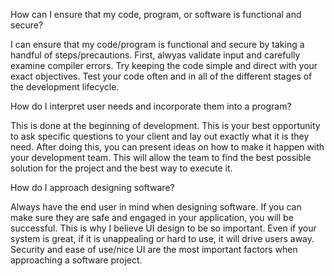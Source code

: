 How can I ensure that my code, program, or software is functional and secure?

  I can ensure that my code/program is functional and secure by taking a handful of steps/precautions. First, alwyas validate input and carefully examine compiler errors. Try keeping the code simple and direct with your exact objectives. Test your code often and in all of the different stages of the development lifecycle.
  
How do I interpret user needs and incorporate them into a program?

  This is done at the beginning of development. This is your best opportunity to ask specific questions to your client and lay out exactly what it is they need. After doing this, you can present ideas on how to make it happen with your development team. This will allow the team to find the best possible solution for the project and the best way to execute it.
  
How do I approach designing software?

  Always have the end user in mind when designing software. If you can make sure they are safe and engaged in your application, you will be successful. This is why I believe UI design to be so important. Even if your system is great, if it is unappealing or hard to use, it will drive users away. Security and ease of use/nice UI are the most important factors when approaching a software project.
